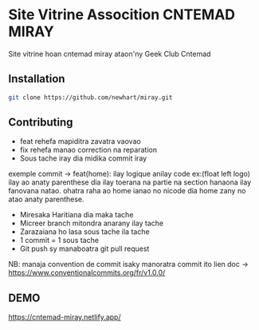 # Site Vitrine Assocition CNTEMAD MIRAY

Site vitrine hoan cntemad miray ataon'ny Geek Club Cntemad

## Installation

```bash
git clone https://github.com/newhart/miray.git
```

## Contributing

* feat rehefa mapiditra zavatra vaovao 
* fix rehefa manao correction na reparation
* Sous tache iray dia midika commit iray

exemple commit -> feat(home): ilay logique anilay code ex:(float left logo)
ilay ao anaty parenthese dia ilay toerana na partie na section hanaona ilay fanovana natao.
ohatra raha ao home ianao no nicode dia home zany no atao anaty parenthese.

- Miresaka Haritiana dia maka tache 
- Micreer branch mitondra anarany ilay tache 
- Zarazaiana ho lasa sous tache ila tache
- 1 commit = 1 sous tache 
- Git push sy manaboatra git pull request

NB: manaja convention de commit isaky manoratra commit ito lien doc -> https://www.conventionalcommits.org/fr/v1.0.0/

## DEMO
https://cntemad-miray.netlify.app/
